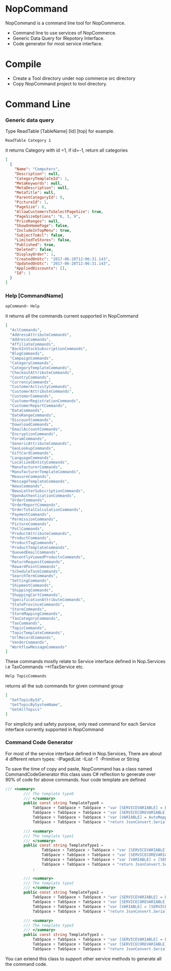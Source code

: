 # NopCommand

NopCommand  is a command line tool for NopCommerce.

  - Command line to use services of NopCommerce.
  - Generic Data Query for IRepotory Interface.
  - Code generator for most service interface.

# Compile

  - Create a Tool directory under nop commerce src directory
  - Copy NopCommand project to tool directory.


# Command Line

### Generic data query
 Type ReadTable [TableName] [Id] [top]
 for example.
```sh
ReadTable Category 1
```

it returns Category with id =1, if id=-1, return all categories
```json
[                                                 
  {                                               
    "Name": "Computers",                          
    "Description": null,                          
    "CategoryTemplateId": 1,                      
    "MetaKeywords": null,                         
    "MetaDescription": null,                      
    "MetaTitle": null,                            
    "ParentCategoryId": 0,                        
    "PictureId": 1,                               
    "PageSize": 6,                                
    "AllowCustomersToSelectPageSize": true,       
    "PageSizeOptions": "6, 3, 9",                 
    "PriceRanges": null,                          
    "ShowOnHomePage": false,                      
    "IncludeInTopMenu": true,                     
    "SubjectToAcl": false,                        
    "LimitedToStores": false,                     
    "Published": true,                            
    "Deleted": false,                             
    "DisplayOrder": 1,                            
    "CreatedOnUtc": "2017-06-28T12:06:31.143",    
    "UpdatedOnUtc": "2017-06-28T12:06:31.143",    
    "AppliedDiscounts": [],                       
    "Id": 1                                       
  }                                               
]                                                 
```
### Help [CommandName]
```sh
opCommand> Help
```
it returns all the commands current supported in NopCommand
```json
[
  "AclCommands",
  "AddressAttributeCommands",
  "AddressCommands",
  "AffiliateCommands",
  "BackInStockSubscriptionCommands",
  "BlogCommands",
  "CampaignCommands",
  "CategoryCommands",
  "CategoryTemplateCommands",
  "CheckoutAttributeCommands",
  "CountryCommands",
  "CurrencyCommands",
  "CustomerActivityCommands",
  "CustomerAttributeCommands",
  "CustomerCommands",
  "CustomerRegistrationCommands",
  "CustomerReportCommands",
  "DataCommands",
  "DateRangeCommands",
  "DiscountCommands",
  "DownloadCommands",
  "EmailAccountCommands",
  "EncryptionCommands",
  "ForumCommands",
  "GenericAttributeCommands",
  "GeoLookupCommands",
  "GiftCardCommands",
  "LanguageCommands",
  "LocalizedEntityCommands",
  "ManufacturerCommands",
  "ManufacturerTemplateCommands",
  "MeasureCommands",
  "MessageTemplateCommands",
  "NewsCommands",
  "NewsLetterSubscriptionCommands",
  "OpenAuthenticationCommands",
  "OrderCommands",
  "OrderReportCommands",
  "OrderTotalCalculationCommands",
  "PaymentCommands",
  "PermissionCommands",
  "PictureCommands",
  "PollCommands",
  "ProductAttributeCommands",
  "ProductCommands",
  "ProductTagCommands",
  "ProductTemplateCommands",
  "QueuedEmailCommands",
  "RecentlyViewedProductsCommands",
  "ReturnRequestCommands",
  "RewardPointCommands",
  "ScheduleTaskCommands",
  "SearchTermCommands",
  "SettingCommands",
  "ShipmentCommands",
  "ShippingCommands",
  "ShoppingCartCommands",
  "SpecificationAttributeCommands",
  "StateProvinceCommands",
  "StoreCommands",
  "StoreMappingCommands",
  "TaxCategoryCommands",
  "TaxCommands",
  "TopicCommands",
  "TopicTemplateCommands",
  "UrlRecordCommands",
  "VendorCommands",
  "WorkflowMessageCommands"
]
```
These commands mostly relate to Service interface defined in Nop.Services
i.e  TaxCommands -->ITaxService etc.
```sh
Help TopicCommands
```
returns all the sub commands for given command group
```json
[                           
  "GetTopicById",           
  "GetTopicBySystemName",   
  "GetAllTopics"            
]                           
```
For simplicity and safety purpose, only read command for each Service interface currently supported in NopCommand
### Command Code Generator
For most of the service interface defined in Nop.Services, There are about 4 different return types:
  -IPagedList<T>
  -IList<T>
  -T
  -Primitive or String

To save the time of copy and paste, NopCommand has a class named CommandCodeGenerator
this class uses C# reflection to generate over 90% of code for above commands.
four code template are defined
```C#
/// <summary>
        /// The template type0
        /// </summary>
        public const string TemplateType0 =
            TabSpace + TabSpace + TabSpace + "var [SERVICEVARIABLE] = EngineContext.Current.Resolve<[SERVICEINTERFACE]>();\r\n" +
            TabSpace + TabSpace + TabSpace + "var [SERVICECOREVARIABLE] = [METHODNAME];\r\n" +
            TabSpace + TabSpace + TabSpace + "var [VARIABLE] = AutoMapperConfiguration.Mapper.Map<[DESTINATIONTYPE]>([SERVICECOREVARIABLE]);\r\n" +
            TabSpace + TabSpace + TabSpace + "return JsonConvert.SerializeObject([VARIABLE], Formatting.Indented);";

        /// <summary>
        /// The template type1
        /// </summary>
        public const string TemplateType1 =
                TabSpace + TabSpace + TabSpace + "var [SERVICEVARIABLE] = EngineContext.Current.Resolve<[SERVICEINTERFACE]>();\r\n" +
                TabSpace + TabSpace + TabSpace + "var [SERVICECOREVARIABLE] = [METHODNAME];\r\n" +
                TabSpace + TabSpace + TabSpace + "var [VARIABLE] = [SERVICECOREVARIABLE].MapSourcePageList<[SOURCETYPE], [DESTINATIONTYPE]> (AutoMapperConfiguration.Mapper);\r\n" +
                TabSpace + TabSpace + TabSpace + "return JsonConvert.SerializeObject([VARIABLE], Formatting.Indented, new PageListConverter<[DESTINATIONTYPE]>());"
            ;

        /// <summary>
        /// The template type2
        /// </summary>
        public const string TemplateType2 =
            TabSpace + TabSpace + TabSpace + "var [SERVICEVARIABLE] = EngineContext.Current.Resolve<[SERVICEINTERFACE]>();\r\n" +
            TabSpace + TabSpace + TabSpace + "var [SERVICECOREVARIABLE] = [METHODNAME];\r\n" +
            TabSpace + TabSpace + TabSpace + "var [VARIABLE] = [SERVICECOREVARIABLE].MapSource<[SOURCETYPE], [DESTINATIONTYPE]>(AutoMapperConfiguration.Mapper);\r\n" +
            TabSpace + TabSpace + TabSpace + "return JsonConvert.SerializeObject([VARIABLE], Formatting.Indented);";

        /// <summary>
        /// The template type3
        /// </summary>
        public const string TemplateType3 =
            TabSpace + TabSpace + TabSpace + "var [SERVICEVARIABLE] = EngineContext.Current.Resolve<[SERVICEINTERFACE]>();\r\n" +
            TabSpace + TabSpace + TabSpace + "var [SERVICECOREVARIABLE] = [METHODNAME];\r\n" +
            TabSpace + TabSpace + TabSpace + "return JsonConvert.SerializeObject([SERVICECOREVARIABLE], Formatting.Indented);";
```

You can extend this class to support other service methods to generate all the command code.



